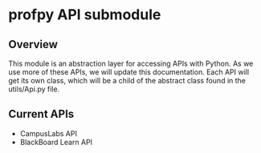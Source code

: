 # profpy API submodule
## Overview
This module is an abstraction layer for accessing APIs with Python. As we use more of these APIs, we will update this documentation.
Each API will get its own class, which will be a child of the abstract class found in the utils/Api.py file. 

## Current APIs

- CampusLabs API
- BlackBoard Learn API